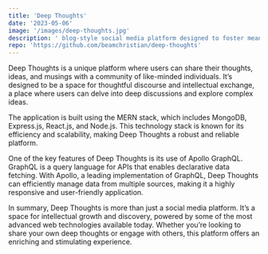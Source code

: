 ```yaml
---
title: 'Deep Thoughts'
date: '2023-05-06'
image: '/images/deep-thoughts.jpg'
description: ' blog-style social media platform designed to foster meaningful connections and inspire profound reflections.'
repo: 'https://github.com/beamchristian/deep-thoughts'
---
```


Deep Thoughts is a unique platform where users can share their thoughts, ideas, and musings with a community of like-minded individuals. It’s designed to be a space for thoughtful discourse and intellectual exchange, a place where users can delve into deep discussions and explore complex ideas.

The application is built using the MERN stack, which includes MongoDB, Express.js, React.js, and Node.js. This technology stack is known for its efficiency and scalability, making Deep Thoughts a robust and reliable platform.

One of the key features of Deep Thoughts is its use of Apollo GraphQL. GraphQL is a query language for APIs that enables declarative data fetching. With Apollo, a leading implementation of GraphQL, Deep Thoughts can efficiently manage data from multiple sources, making it a highly responsive and user-friendly application.

In summary, Deep Thoughts is more than just a social media platform. It’s a space for intellectual growth and discovery, powered by some of the most advanced web technologies available today. Whether you’re looking to share your own deep thoughts or engage with others, this platform offers an enriching and stimulating experience.
